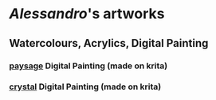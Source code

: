 # _Alessandro_'s artworks  

## Watercolours, Acrylics, Digital Painting

### [paysage](20211208_145557.jpg) Digital Painting (made on **krita**) 

### [crystal](20211204_154459.png) Digital Painting (made on **krita**)

